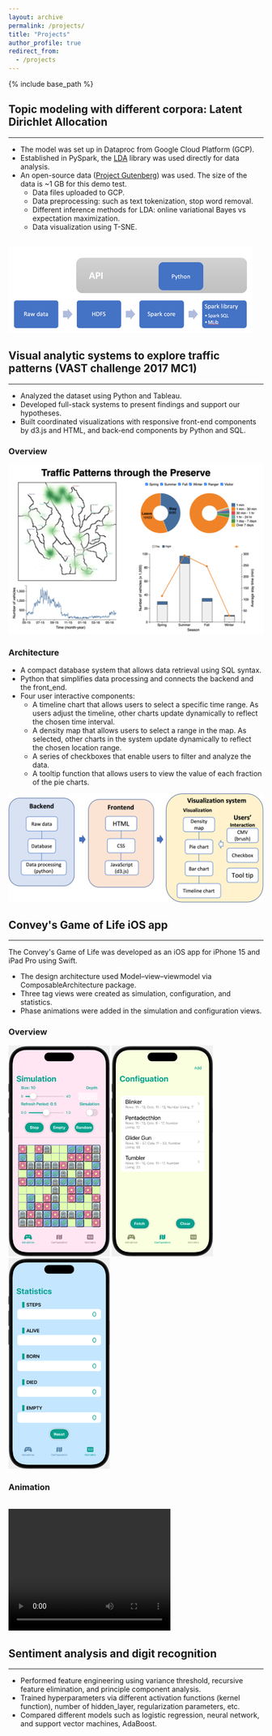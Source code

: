 ```yaml
---
layout: archive
permalink: /projects/
title: "Projects"
author_profile: true
redirect_from: 
  - /projects
---
```


{% include base_path %}

## Topic modeling with different corpora: Latent Dirichlet Allocation
------

* The model was set up in Dataproc from Google Cloud Platform (GCP).
* Established in PySpark, the <a href='https://spark.apache.org/docs/latest/api/python/reference/api/pyspark.ml.clustering.LDA.html'>LDA</a> library was used directly for data analysis.
* An open-source data (<a href='https://www.gutenberg.org/'>Project Gutenberg</a>) was used. The size of the data is ~1 GB for this demo test. 
  * Data files uploaded to GCP.
  * Data preprocessing: such as text tokenization, stop word removal.
  * Different inference methods for LDA: online variational Bayes vs expectation maximization.
  * Data visualization using T-SNE.
<br />
<img src="/images/project_1_1.png" alt="project1"><br />

## Visual analytic systems to explore traffic patterns (VAST challenge 2017 MC1)
------

* Analyzed the dataset using Python and Tableau.
* Developed full-stack systems to present findings and support our hypotheses.
* Built coordinated visualizations with responsive front-end components by d3.js and HTML, and back-end components by Python and SQL.

### Overview 
<img src="/images/vas.png" alt="project2" width="600"><br />

### Architecture
* A compact database system that allows data retrieval using SQL syntax.
* Python that simplifies data processing and connects the backend and the front_end.
* Four user interactive components:
  * A timeline chart that allows users to select a specific time range. As users adjust the timeline, other charts update dynamically to reflect the chosen time interval.
  * A density map that allows users to select a range in the map. As selected, other charts in the system update dynamically to reflect the chosen location range.
  * A series of checkboxes that enable users to filter and analyze the data.
  * A tooltip function that allows users to view the value of each fraction of the pie charts.

<img src="/images/project_2_1.png" alt="project2" width="600"><br />

## Convey's Game of Life iOS app
------

The Convey's Game of Life was developed as an iOS app for iPhone 15 and iPad Pro using Swift.
- The design architecture used Model–view–viewmodel via ComposableArchitecture package.
- Three tag views were created as simulation, configuration, and statistics.
- Phase animations were added in the simulation and configuration views.

### Overview 
<p float="left">
  <img src="/images/Simulationview.png" alt="project2" width="200">
  <img src="/images/Configuration.png" alt="project2" width="200">
  <img src="/images/Statistics.png" alt="project2" width="200">
</p>

### Animation
<br />
<video width="320" height="240" controls>
  <source src="/images/Animation.mov" type="video/mp4">
</video>

## Sentiment analysis and digit recognition
------

* Performed feature engineering using variance threshold, recursive feature elimination, and principle component analysis.
*	Trained hyperparameters via different activation functions (kernel function), number of hidden_layer, regularization parameters, etc.
*	Compared different models such as logistic regression, neural network, and support vector machines, AdaBoost.
